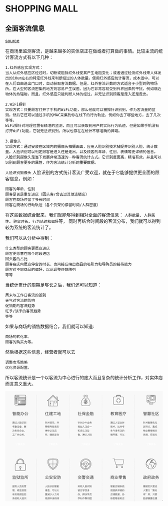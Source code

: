 
# SHOPPING MALL

## 全面客流信息

[source](https://www.zhihu.com/question/19996389)

在商场里监测客流，是越来越多的实体店正在做或者打算做的事情。比较主流的统计客流方式有以下几种：

    1.红外感应实现方式：
    当人从红外感应区经过时，切断或阻挡红外线使其产生电阻变化；或者通过检测红外线来人体发出的10um左右的特定红外线来判断经过的人体数量。使用红外感应统计客流，成本适中，可以在人们自由进出门口时，自动获取客流数据。但是，红外客流计数的方式适合于小型的购物场所，在大型的客流密集的地方则容易产生误差。因为它非常容易受到外界因素的干扰，例如临近物体的热辐射。而且，红外感应只能判断人体的经过，并无法识别顾客是走入还是走出。

    2.WiFi探针
    实现方式：只要顾客打开了手机的WiFi功能，那么他就可以被探针识别到，作为客流量的监测。然后它还可以通过手机的MAC采集到你在线下的行为轨迹，例如你去了哪些地方，去了几次等等。
    WiFi探针对地理位置有精准的监测，而且可以获取到用户的实际行为轨迹。但是如果手机没有打开WiFi功能，它就无法识别到，所以也存在在统计不够准确的弊端。

    3.摄像头
    实现方式：通过安装在区域内的摄像头拍摄画面，应用人脸识别技术捕捉并识别人脸，统计数量。人脸识别可以判定顾客是进入还是走出，以及顾客的年龄、性别、表情等更详细的信息。
    人脸识别摄像头是当下发展非常迅速的一种客流统计方式。它识别度更高，精准有效，并且可以识别到顾客更多的属性，作为客流统计分析的重要数据。


`人脸识别摄像头`
人脸识别的方式统计客流广受欢迎，就在于它能够提供更全面的顾客信息，例如：

    顾客的年龄、性别
    顾客是否是重复进店（回头客/曾去过其他连锁店）
    顾客在商场停留了多长时间
    顾客在商场的行动轨迹（各个货架的停留时间/人群密度）

将这些数据综合起来，我们就能够得到相对全面的客流信息：
    `人群数量`、`人群属性`、`驻留时长`、`行为轨迹和偏好`等，
    同时再结合时间段的客流分布，我们就可以得到较为系统的客流统计了。
    
我们可以从分析中得到：

    什么类型的顾客更愿意进店
    顾客更愿意在哪个时段进店
    回头客的占比
    顾客在店内愿意停留的时长，也间接反映出商品的吸引力和导购员的接待能力
    顾客对不同商品的偏好，以此调整终端陈列
    等等
 
当统计累计的周期足够长之后，我们还可以知道：

    周末与工作日客流的差别
    天气对客流的影响
    促销期的客流趋势
    旺季/淡季的客流趋势
    等等

如果与商场的销售数据结合，我们就可以知道:

    商场的转化率、
    顾客的购买力等。

然后根据这些信息，经营者就可以去

    调整市场策略
    优化资源配置。

所以客流统计是一个以客流为中心进行的庞大而且复杂的统计分析工作，对实体店而言意义重大。

![alt text](https://github.com/holybrush/stunning-adventure/blob/master/1.png "Logo Title Text 1")
